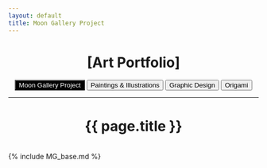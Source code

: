 ```yaml
---
layout: default
title: Moon Gallery Project
---
```


<div class="artpost" align="center">
	<h1 class="artpost-title">[Art Portfolio]</h1>
	<a href="/Portfolio/MoonGallery"><button class="button" style="background-color: black; color: white">Moon Gallery Project</button></a>
	<a href="/Portfolio/Paintings"><button class="button">Paintings & Illustrations</button></a>
	<a href="/Portfolio/GraphicDes"><button class="button">Graphic Design</button></a>
	<a href="/Portfolio/Origami"><button class="button">Origami</button></a>
	<hr>
	<h1>{{ page.title }}</h1>
	<br>
</div>
<div>
	{% include MG_base.md %}
</div>